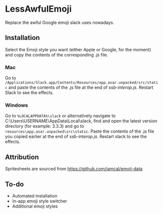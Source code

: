 # LessAwfulEmoji
Replace the awful Google emoji slack uses nowadays.

## Installation
Select the Emoji style you want (either Apple or Google, for the moment) and copy the contents of the corresponding .js file.

### Mac
Go to `/Applications/Slack.app/Contents/Resources/app.asar.unpacked/src/static` and paste the contents of the .js file at the end of *ssb-interop.js*. Restart Slack to see the effects.

### Windows
Go to `%LOCALAPPDATA%\slack` or alternatively navigate to C:\Users\USERNAME\AppData\Local\slack, find and open the latest version directory (for example: 3.3.3) and go to `resources\app.asar.unpacked\src\static`. Paste the contents of the .js file you copied earlier at the end of *ssb-interop.js*. Restart slack to see the effects.

## Attribution
Spritesheets are sourced from https://github.com/iamcal/emoji-data

## To-do
- Automated installation
- In-app emoji style switcher
- Additional emoji styles